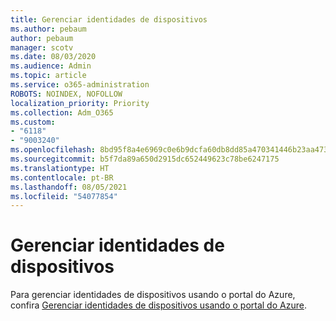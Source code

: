 ```yaml
---
title: Gerenciar identidades de dispositivos
ms.author: pebaum
author: pebaum
manager: scotv
ms.date: 08/03/2020
ms.audience: Admin
ms.topic: article
ms.service: o365-administration
ROBOTS: NOINDEX, NOFOLLOW
localization_priority: Priority
ms.collection: Adm_O365
ms.custom:
- "6118"
- "9003240"
ms.openlocfilehash: 8bd95f8a4e6969c0e6b9dcfa60db8dd85a470341446b23aa47349b607c8f6d27
ms.sourcegitcommit: b5f7da89a650d2915dc652449623c78be6247175
ms.translationtype: HT
ms.contentlocale: pt-BR
ms.lasthandoff: 08/05/2021
ms.locfileid: "54077854"
---
```

# <a name="manage-device-identities"></a>Gerenciar identidades de dispositivos

Para gerenciar identidades de dispositivos usando o portal do Azure, confira [Gerenciar identidades de dispositivos usando o portal do Azure](https://docs.microsoft.com/azure/active-directory/devices/device-management-azure-portal).